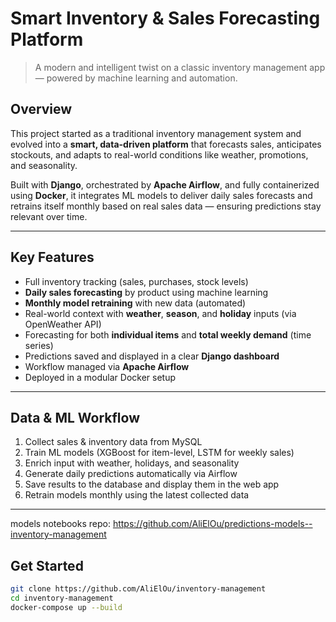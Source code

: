 #  Smart Inventory & Sales Forecasting Platform

> A modern and intelligent twist on a classic inventory management app — powered by machine learning and automation.

##  Overview

This project started as a traditional inventory management system and evolved into a **smart, data-driven platform** that forecasts sales, anticipates stockouts, and adapts to real-world conditions like weather, promotions, and seasonality.

Built with **Django**, orchestrated by **Apache Airflow**, and fully containerized using **Docker**, it integrates ML models to deliver daily sales forecasts and retrains itself monthly based on real sales data — ensuring predictions stay relevant over time.

---

##  Key Features

-  Full inventory tracking (sales, purchases, stock levels)
-  **Daily sales forecasting** by product using machine learning
-  **Monthly model retraining** with new data (automated)
-  Real-world context with **weather**, **season**, and **holiday** inputs (via OpenWeather API)
-  Forecasting for both **individual items** and **total weekly demand** (time series)
-  Predictions saved and displayed in a clear **Django dashboard**
-  Workflow managed via **Apache Airflow**
-  Deployed in a modular Docker setup

---


##  Data & ML Workflow

1. Collect sales & inventory data from MySQL  
2. Train ML models (XGBoost for item-level, LSTM for weekly sales)  
3. Enrich input with weather, holidays, and seasonality  
4. Generate daily predictions automatically via Airflow  
5. Save results to the database and display them in the web app  
6. Retrain models monthly using the latest collected data

---

models notebooks repo:
https://github.com/AliElOu/predictions-models--inventory-management

##  Get Started

```bash
git clone https://github.com/AliElOu/inventory-management
cd inventory-management
docker-compose up --build

